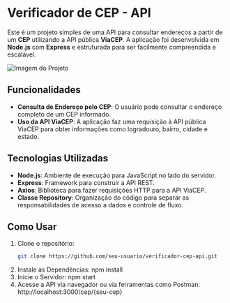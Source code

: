 # Verificador de CEP - API

Este é um projeto simples de uma API para consultar endereços a partir de um **CEP** utilizando a API pública **ViaCEP**. A aplicação foi desenvolvida em **Node.js** com **Express** e estruturada para ser facilmente compreendida e escalável.

![Imagem do Projeto](https://via.placeholder.com/600x400) <!-- Substitua pelo link da sua imagem -->

## Funcionalidades

- **Consulta de Endereço pelo CEP**: O usuário pode consultar o endereço completo de um CEP informado.
- **Uso da API ViaCEP**: A aplicação faz uma requisição à API pública ViaCEP para obter informações como logradouro, bairro, cidade e estado.

## Tecnologias Utilizadas

- **Node.js**: Ambiente de execução para JavaScript no lado do servidor.
- **Express**: Framework para construir a API REST.
- **Axios**: Biblioteca para fazer requisições HTTP para a API ViaCEP.
- **Classe Repository**: Organização do código para separar as responsabilidades de acesso a dados e controle de fluxo.

## Como Usar

1. Clone o repositório:
   ```bash
   git clone https://github.com/seu-usuario/verificador-cep-api.git
 2. Instale as Dependências:
    npm install
 3. Inicie o Servidor:
   npm start
 4. Acesse a API via navegador ou via ferramentas como Postman:
   http://localhost:3000/cep/{seu-cep}
